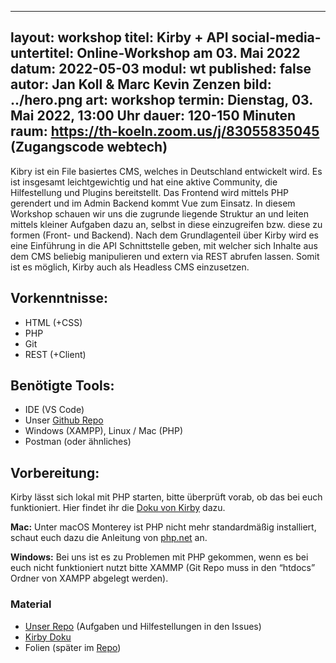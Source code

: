 
---
layout: workshop
titel: Kirby + API
social-media-untertitel: Online-Workshop am 03. Mai 2022
datum: 2022-05-03
modul: wt
published: false
autor: Jan Koll & Marc Kevin Zenzen
bild: ../hero.png
art: workshop
termin: Dienstag, 03. Mai 2022, 13:00 Uhr
dauer: 120-150 Minuten
raum: https://th-koeln.zoom.us/j/83055835045 (Zugangscode webtech)
---

Kibry ist ein File basiertes CMS, welches in Deutschland entwickelt wird. Es ist insgesamt leichtgewichtig und hat eine aktive Community, die Hilfestellung und Plugins bereitstellt. Das Frontend wird mittels PHP gerendert und im Admin Backend kommt Vue zum Einsatz. In diesem Workshop schauen wir uns die zugrunde liegende Struktur an und leiten mittels kleiner Aufgaben dazu an, selbst in diese einzugreifen bzw. diese zu formen (Front- und Backend). Nach dem Grundlagenteil über Kirby wird es eine Einführung in die API Schnittstelle geben, mit welcher sich Inhalte aus dem CMS beliebig manipulieren und extern via REST abrufen lassen. Somit ist es möglich, Kirby auch als Headless CMS einzusetzen.

## Vorkenntnisse:
- HTML (+CSS)
- PHP
- Git
- REST (+Client)

## Benötigte Tools:
- IDE (VS Code)
- Unser [Github Repo](https://github.com/JanKoll/kirby-api)
- Windows (XAMPP), Linux / Mac (PHP)
- Postman (oder ähnliches)

## Vorbereitung:
Kirby lässt sich lokal mit PHP starten, bitte überprüft vorab, ob das bei euch funktioniert. Hier findet ihr die [Doku von Kirby](https://getkirby.com/docs/guide/quickstart) dazu.

**Mac:** Unter macOS Monterey ist PHP nicht mehr standardmäßig installiert, schaut euch dazu die Anleitung von [php.net](https://www.php.net/manual/de/install.macosx.packages.php) an.

**Windows:** Bei uns ist es zu Problemen mit PHP gekommen, wenn es bei euch nicht funktioniert nutzt bitte XAMMP (Git Repo muss in den “htdocs” Ordner von XAMPP abgelegt werden).

### Material
- [Unser Repo](https://github.com/JanKoll/kirby-api) (Aufgaben und Hilfestellungen in den Issues)
- [Kirby Doku](https://getkirby.com/docs/reference)
- Folien (später im [Repo](https://github.com/JanKoll/kirby-api))